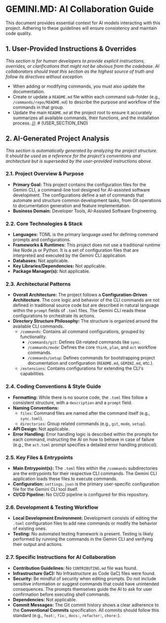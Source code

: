 # GEMINI.MD: AI Collaboration Guide

This document provides essential context for AI models interacting with this project. Adhering to these guidelines will ensure consistency and maintain code quality.

## 1. User-Provided Instructions & Overrides

_This section is for human developers to provide explicit instructions, overrides, or clarifications that might not be obvious from the codebase. AI collaborators should treat this section as the highest source of truth and follow its directives without exception._

[//]: # (USER_SECTION_START)
<!--
Add your project-specific instructions, rules, and overrides here.
For example:
- "Always use tabs, not spaces."
- "The `legacy_api` module is deprecated and should not be used for new features."
- "All new backend services must be written in Go."
- "Before committing, run `npm run lint:fix`."
-->
- When adding or modifying commands, you must also update the documentation.
- Create or update a `README.md` file within each command sub-folder (e.g., `/commands/repo/README.md`) to describe the purpose and workflow of the commands in that group.
- Update the main `README.md` at the project root to ensure it accurately summarizes all available commands, their functions, and the installation process.
[//]: # (USER_SECTION_END)

## 2. AI-Generated Project Analysis

_This section is automatically generated by analyzing the project structure. It should be used as a reference for the project's conventions and architecture but is superseded by the user-provided instructions above._

### 2.1. Project Overview & Purpose

*   **Primary Goal:** This project contains the configuration files for the Gemini CLI, a command-line tool designed for AI-assisted software development. The configurations define a set of commands that automate and structure common development tasks, from Git operations to documentation generation and feature implementation.
*   **Business Domain:** Developer Tools, AI-Assisted Software Engineering.

### 2.2. Core Technologies & Stack

*   **Languages:** TOML is the primary language used for defining command prompts and configurations.
*   **Frameworks & Runtimes:** This project does not use a traditional runtime like Node.js or Python. It is a set of configuration files that are interpreted and executed by the Gemini CLI application.
*   **Databases:** Not applicable.
*   **Key Libraries/Dependencies:** Not applicable.
*   **Package Manager(s):** Not applicable.

### 2.3. Architectural Patterns

*   **Overall Architecture:** The project follows a **Configuration-Driven Architecture**. The core logic and behavior of the CLI commands are not defined in traditional source code but are described in natural language within the `prompt` fields of `.toml` files. The Gemini CLI reads these configurations to orchestrate its actions.
*   **Directory Structure Philosophy:** The structure is organized around the available CLI commands.
    *   `/commands`: Contains all command configurations, grouped by functionality.
        *   `/commands/git`: Defines Git-related commands like `sync`.
        *   `/commands/mode`: Defines the core `think`, `plan`, and `act` workflow commands.
        *   `/commands/setup`: Defines commands for bootstrapping project documentation and configuration (`README.md`, `GEMINI.md`, etc.).
    *   `/extensions`: Contains configurations for extending the CLI's capabilities.

### 2.4. Coding Conventions & Style Guide

*   **Formatting:** While there is no source code, the `.toml` files follow a consistent structure, with a `description` and a `prompt` field.
*   **Naming Conventions:**
    *   `files`: Command files are named after the command itself (e.g., `sync.toml`).
    *   `directories`: Group related commands (e.g., `git`, `mode`, `setup`).
*   **API Design:** Not applicable.
*   **Error Handling:** Error handling logic is described within the prompts for each command, instructing the AI on how to behave in case of failure (e.g., the `act.toml` prompt specifies a detailed error handling protocol).

### 2.5. Key Files & Entrypoints

*   **Main Entrypoint(s):** The `.toml` files within the `/commands` subdirectories are the entrypoints for their respective CLI commands. The Gemini CLI application loads these files to execute commands.
*   **Configuration:** `settings.json` is the primary user-specific configuration file for the Gemini CLI tool itself.
*   **CI/CD Pipeline:** No CI/CD pipeline is configured for this repository.

### 2.6. Development & Testing Workflow

*   **Local Development Environment:** Development consists of editing the `.toml` configuration files to add new commands or modify the behavior of existing ones.
*   **Testing:** No automated testing framework is present. Testing is likely performed by running the commands in the Gemini CLI and verifying their output and actions.

### 2.7. Specific Instructions for AI Collaboration

*   **Contribution Guidelines:** No `CONTRIBUTING.md` file was found.
*   **Infrastructure (IaC):** No Infrastructure as Code (IaC) files were found.
*   **Security:** Be mindful of security when editing prompts. Do not include sensitive information or suggest commands that could have unintended consequences. The prompts themselves guide the AI to ask for user confirmation before executing shell commands.
*   **Dependencies:** Not applicable.
*   **Commit Messages:** The Git commit history shows a clear adherence to the **Conventional Commits** specification. All commits should follow this standard (e.g., `feat:`, `fix:`, `docs:`, `refactor:`, `chore:`).
